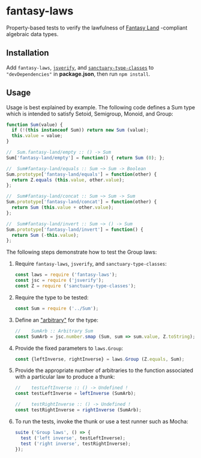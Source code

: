 # fantasy-laws

Property-based tests to verify the lawfulness of [Fantasy Land][1] -compliant
algebraic data types.

## Installation

Add `fantasy-laws`, [`jsverify`][2], and [`sanctuary-type-classes`][3] to
`"devDependencies"` in __package.json__, then run `npm install`.

## Usage

Usage is best explained by example. The following code defines a Sum type which
is intended to satisfy Setoid, Semigroup, Monoid, and Group:

```javascript
function Sum(value) {
  if (!(this instanceof Sum)) return new Sum (value);
  this.value = value;
}

//  Sum.fantasy-land/empty :: () -> Sum
Sum['fantasy-land/empty'] = function() { return Sum (0); };

//  Sum#fantasy-land/equals :: Sum ~> Sum -> Boolean
Sum.prototype['fantasy-land/equals'] = function(other) {
  return Z.equals (this.value, other.value);
};

//  Sum#fantasy-land/concat :: Sum ~> Sum -> Sum
Sum.prototype['fantasy-land/concat'] = function(other) {
  return Sum (this.value + other.value);
};

//  Sum#fantasy-land/invert :: Sum ~> () -> Sum
Sum.prototype['fantasy-land/invert'] = function() {
  return Sum (-this.value);
};
```

The following steps demonstrate how to test the Group laws:

1.  Require `fantasy-laws`, `jsverify`, and `sanctuary-type-classes`:

    ```javascript
    const laws = require ('fantasy-laws');
    const jsc = require ('jsverify');
    const Z = require ('sanctuary-type-classes');
    ```

2.  Require the type to be tested:

    ```javascript
    const Sum = require ('../Sum');
    ```

3.  Define an ["arbitrary"][4] for the type:

    ```javascript
    //    SumArb :: Arbitrary Sum
    const SumArb = jsc.number.smap (Sum, sum => sum.value, Z.toString);
    ```

4.  Provide the fixed parameters to `laws.Group`:

    ```javascript
    const {leftInverse, rightInverse} = laws.Group (Z.equals, Sum);
    ```

5.  Provide the appropriate number of arbitraries to the function associated
    with a particular law to produce a thunk:

    ```javascript
    //    testLeftInverse :: () -> Undefined !
    const testLeftInverse = leftInverse (SumArb);

    //    testRightInverse :: () -> Undefined !
    const testRightInverse = rightInverse (SumArb);
    ```

6.  To run the tests, invoke the thunk or use a test runner such as Mocha:

    ```javascript
    suite ('Group laws', () => {
      test ('left inverse', testLeftInverse);
      test ('right inverse', testRightInverse);
    });
    ```


[1]: https://github.com/fantasyland/fantasy-land
[2]: https://github.com/jsverify/jsverify
[3]: https://github.com/sanctuary-js/sanctuary-type-classes
[4]: https://github.com/jsverify/jsverify#arbitrary-data
